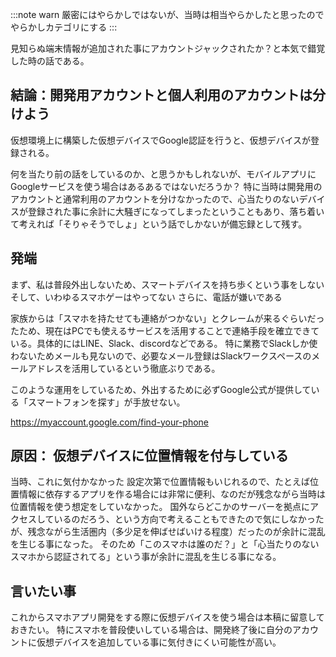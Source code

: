 
:::note warn
厳密にはやらかしではないが、当時は相当やらかしたと思ったのでやらかしカテゴリにする
:::

見知らぬ端末情報が追加された事にアカウントジャックされたか？と本気で錯覚した時の話である。

## 結論：開発用アカウントと個人利用のアカウントは分けよう
仮想環境上に構築した仮想デバイスでGoogle認証を行うと、仮想デバイスが登録される。

何を当たり前の話をしているのか、と思うかもしれないが、モバイルアプリにGoogleサービスを使う場合はあるあるではないだろうか？
特に当時は開発用のアカウントと通常利用のアカウントを分けなかったので、心当たりのないデバイスが登録された事に余計に大騒ぎになってしまったということもあり、落ち着いて考えれば「そりゃそうでしょ」という話でしかないが備忘録として残す。

## 発端
まず、私は普段外出しないため、スマートデバイスを持ち歩くという事をしない
そして、いわゆるスマホゲーはやってない
さらに、電話が嫌いである

家族からは「スマホを持たせても連絡がつかない」とクレームが来るぐらいだったため、現在はPCでも使えるサービスを活用することで連絡手段を確立できている。具体的にはLINE、Slack、discordなどである。
特に業務でSlackしか使わないためメールも見ないので、必要なメール登録はSlackワークスペースのメールアドレスを活用しているという徹底ぶりである。

このような運用をしているため、外出するために必ずGoogle公式が提供している「スマートフォンを探す」が手放せない。

https://myaccount.google.com/find-your-phone

## 原因： 仮想デバイスに位置情報を付与している
当時、これに気付かなかった
設定次第で位置情報もいじれるので、たとえば位置情報に依存するアプリを作る場合には非常に便利、なのだが残念ながら当時は位置情報を使う想定をしていなかった。
国外ならどこかのサーバーを拠点にアクセスしているのだろう、という方向で考えることもできたので気にしなかったが、残念ながら生活圏内（多少足を伸ばせばいける程度）だったのが余計に混乱を生じる事になった。
そのため「このスマホは誰のだ？」と「心当たりのないスマホから認証されてる」という事が余計に混乱を生じる事になる。

## 言いたい事
これからスマホアプリ開発をする際に仮想デバイスを使う場合は本稿に留意しておきたい。
特にスマホを普段使いしている場合は、開発終了後に自分のアカウントに仮想デバイスを追加している事に気付きにくい可能性が高い。
